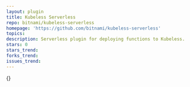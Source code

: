```yaml
---
layout: plugin
title: Kubeless Serverless
repo: bitnami/kubeless-serverless
homepage: 'https://github.com/bitnami/kubeless-serverless'
topics: 
description: Serverless plugin for deploying functions to Kubeless.
stars: 0
stars_trend: 
forks_trend: 
issues_trend: 
---
```



{}
